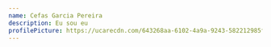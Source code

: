 ```yaml
---
name: Cefas Garcia Pereira
description: Eu sou eu
profilePicture: https://ucarecdn.com/643268aa-6102-4a9a-9243-582212985fef/
---
```

